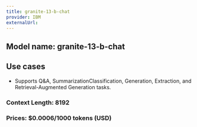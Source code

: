 ```yaml
---
title: granite-13-b-chat
provider: IBM
externalUrl:
---
```


## Model name: granite-13-b-chat

## Use cases

- Supports Q&A, SummarizationClassification, Generation, Extraction, and Retrieval-Augmented Generation tasks.

### Context Length: 8192

### Prices: $0.0006/1000 tokens (USD)
